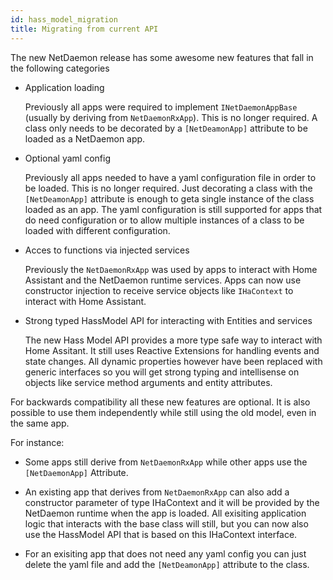 ```yaml
---
id: hass_model_migration
title: Migrating from current API
---
```


The new NetDaemon release has some awesome new features that fall in the following categories

- Application loading

    Previously all apps were required to implement `INetDaemonAppBase` (usually by deriving from `NetDaemonRxApp`). This is no longer required. A class only needs to be decorated by a `[NetDeamonApp]` attribute to be loaded as a NetDaemon app. 

- Optional yaml config

    Previously all apps needed to have a yaml configuration file in order to be loaded. This is no longer required. Just decorating a class with the `[NetDeamonApp]` attribute is enough to geta single instance of the class loaded as an app. The yaml configuration is still supported for apps that do need configuration or to allow multiple instances of a class to be loaded with different configuration.

- Acces to functions via injected services

    Previously the `NetDaemonRxApp` was used by apps to interact with Home Assistant and the NetDaemon runtime services. Apps can now use constructor injection to receive service objects like `IHaContext` to interact with Home Assistant.

- Strong typed HassModel API for interacting with Entities and services

    The new Hass Model API provides a more type safe way to interact with Home Assitant. It still uses Reactive Extensions for handling events and state changes. All dynamic properties however have been replaced with generic interfaces so you will get strong typing and intellisense on objects like service method arguments and entity attributes.


For backwards compatibility all these new features are optional. It is also possible to use them independently while still using the old model, even in the same app.

For instance: 

- Some apps still derive from `NetDaemonRxApp` while other apps use the `[NetDaemonApp]` Attribute.

- An existing app that derives from `NetDaemonRxApp` can also add a constructor parameter of type IHaContext and it will be provided by the NetDaemon runtime when the app is loaded. All exisiting application logic that interacts with the base class will still, but you can now also use the HassModel API that is based on this IHaContext interface.

- For an exisiting app that does not need any yaml config you can just delete the yaml file and add the `[NetDeamonApp]` attribute to the class.